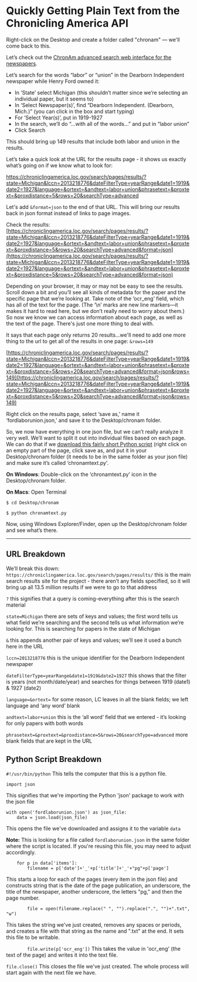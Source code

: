 # Quickly Getting Plain Text from the Chronicling America API

Right-click on the Desktop and create a folder called "chronam" — we'll come back to this.

Let’s check out the [ChronAm advanced search web interface for the newspapers](https://chroniclingamerica.loc.gov/#tab=tab_advanced_search).

Let’s search for the words “labor” or “union” in the Dearborn Independent newspaper while Henry Ford owned it:

- In ‘State’ select Michigan (this shouldn’t matter since we’re selecting an individual paper, but it seems to)
- In ‘Select Newspaper(s)’, find “Dearborn Independent. (Dearborn, Mich.)” (you can click in the box and start typing)
- For ‘Select Year(s)’, put in 1919-1927
- In the search, we’ll do “...with all of the words…” and put in “labor union”
- Click Search

This should bring up 149 results that include both labor and union in the results.

Let’s take a quick look at the URL for the results page - it shows us exactly what’s going on if we know what to look for:

https://chroniclingamerica.loc.gov/search/pages/results/?state=Michigan&lccn=2013218776&dateFilterType=yearRange&date1=1919&date2=1927&language=&ortext=&andtext=labor+union&phrasetext=&proxtext=&proxdistance=5&rows=20&searchType=advanced

Let's add `&format=json` to the end of that URL. This will bring our results back in json format instead of links to page images.

Check the results: [https://chroniclingamerica.loc.gov/search/pages/results/?state=Michigan&lccn=2013218776&dateFilterType=yearRange&date1=1919&date2=1927&language=&ortext=&andtext=labor+union&phrasetext=&proxtext=&proxdistance=5&rows=20&searchType=advanced&format=json](https://chroniclingamerica.loc.gov/search/pages/results/?state=Michigan&lccn=2013218776&dateFilterType=yearRange&date1=1919&date2=1927&language=&ortext=&andtext=labor+union&phrasetext=&proxtext=&proxdistance=5&rows=20&searchType=advanced&format=json)

Depending on your browser, it may or may not be easy to see the results. Scroll down a bit and you’ll see all kinds of metadata for the paper and the specific page that we’re looking at. Take note of the ‘ocr_eng’ field, which has all of the text for the page. (The ‘\n’ marks are new line markers—it makes it hard to read here, but we don’t really need to worry about them.) So now we know we can access information about each page, as well as the text of the page. There's just one more thing to deal with.

It says that each page only returns 20 results...we'll need to add one more thing to the url to get all of the results in one page: `&rows=149`

[https://chroniclingamerica.loc.gov/search/pages/results/?state=Michigan&lccn=2013218776&dateFilterType=yearRange&date1=1919&date2=1927&language=&ortext=&andtext=labor+union&phrasetext=&proxtext=&proxdistance=5&rows=20&searchType=advanced&format=json&rows=149](https://chroniclingamerica.loc.gov/search/pages/results/?state=Michigan&lccn=2013218776&dateFilterType=yearRange&date1=1919&date2=1927&language=&ortext=&andtext=labor+union&phrasetext=&proxtext=&proxdistance=5&rows=20&searchType=advanced&format=json&rows=149)

Right click on the results page, select ‘save as,’ name it ‘fordlaborunion.json,’ and save it to the Desktop/chronam folder.

So, we now have everything in one json file, but we can’t really analyze it very well. We’ll want to split it out into individual files based on each page. We can do that if we [download this fairly short Python script](https://raw.githubusercontent.com/brandontlocke/chronam-api-lesson/master/chronamtext.py) (right click on an empty part of the page, click save as, and put it in your Desktop/chronam folder (it needs to be in the same folder as your json file) and make sure it’s called ‘chronamtext.py'.

**On Windows**:
Double-click on the ‘chronamtext.py’ icon in the Desktop/chronam folder.

**On Macs**:
Open Terminal

`$ cd Desktop/chronam`

`$ python chronamtext.py`

Now, using Windows Explorer/Finder, open up the Desktop/chronam folder and see what’s there.


---

## URL Breakdown

We’ll break this down:
`https://chroniclingamerica.loc.gov/search/pages/results/`
this is the main search results site for the project - there aren’t any fields specified, so it will bring up all 13.5 million results if we were to go to that address

`?`
this signifies that a query is coming-everything after this is the search material

`state=Michigan`
there are sets of keys and values; the first word tells us what field we’re searching and the second tells us what information we’re looking for. This is searching for papers in the state of Michigan

`&`
this appends another pair of keys and values; we’ll see it used a bunch here in the URL

`lccn=2013218776`
this is the unique identifier for the Dearborn Independent newspaper

`dateFilterType=yearRange&date1=1919&date2=1927`
this shows that the filter is years (not month/date/year) and searches for things between 1919 (date1) & 1927 (date2)

`language=&ortext=`
for some reason, LC leaves in all the blank fields; we left language and ‘any word’ blank

`andtext=labor+union`
this is the ‘all word’ field that we entered - it’s looking for only papers with both words

`phrasetext=&proxtext=&proxdistance=5&rows=20&searchType=advanced`
more blank fields that are kept in the URL

## Python Script Breakdown

`#!/usr/bin/python`
This tells the computer that this is a python file.

`import json`

This signifies that we're importing the Python 'json' package to work with the json file

```
with open('fordlaborunion.json') as json_file:  
    data = json.load(json_file)
```
This opens the file we've downloaded and assigns it to the variable `data`

**Note:** This is looking for a file called `fordlaborunion.json` in the same folder where the script is located. If you're reusing this file, you may need to adjust accordingly.

```
    for p in data['items']:
        filename = p['date']+'_'+p['title']+'_'+"pg"+p['page']
```
This starts a loop for each of the pages (every item in the json file) and constructs string that is the date of the page publication, an underscore, the title of the newspaper, another underscore, the letters "pg," and then the page number.

`        file = open(filename.replace(" ", "").replace(".", "")+".txt", "w")`

This takes the string we've just created, removes any spaces or periods, and creates a file with that string as the name and ".txt" at the end. It sets this file to be writable.

`        file.write(p['ocr_eng'])`
This takes the value in 'ocr_eng' (the text of the page) and writes it into the text file.

`file.close()`
This closes the file we've just created. The whole process will start again with the next file we have.
